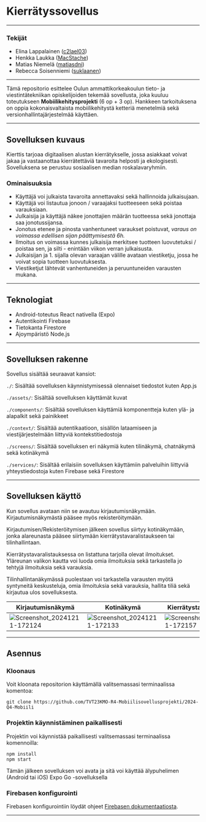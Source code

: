 # Kierrätyssovellus 

---------------------------------

### Tekijät
- Elina Lappalainen ([c2lael03](https://github.com/c2lael03))
- Henkka Laukka ([MacStache](https://github.com/MacStache))
- Matias Niemelä ([matiasdni](https://github.com/matiasdni))
- Rebecca Soisenniemi ([suklaanen](https://github.com/suklaanen))
  
---------------------------------

Tämä repositorio esittelee Oulun ammattikorkeakoulun tieto- ja viestintätekniikan opiskelijoiden tekemää sovellusta, joka kuuluu toteutukseen **Mobiilikehitysprojekti** (6 op + 3 op). 
Hankkeen tarkoituksena on oppia kokonaisvaltaista mobiilikehitystä ketteriä menetelmiä sekä versionhallintajärjestelmää käyttäen. 
  
---------------------------------

## Sovelluksen kuvaus
Kierttis tarjoaa digitaalisen alustan kierrätykselle, jossa asiakkaat voivat jakaa ja vastaanottaa kierrätettäviä tavaroita helposti ja ekologisesti. 
Sovelluksena se perustuu sosiaalisen median roskalavaryhmiin. 

### Ominaisuuksia
- Käyttäjä voi julkaista tavaroita annettavaksi sekä hallinnoida julkaisujaan.
- Käyttäjä voi listautua jonoon / varaajaksi tuotteeseen sekä poistaa varauksiaan.
- Julkaisija ja käyttäjä näkee jonottajien määrän tuotteessa sekä jonottaja saa jonotussijansa.
- Jonotus etenee ja pinosta vanhentuneet varaukset poistuvat, _varaus on voimassa edellisen sijan päättymisestä 6h._
- Ilmoitus on voimassa kunnes julkaisija merkitsee tuotteen luovutetuksi / poistaa sen, ja silti - enintään viikon verran julkaisusta.
- Julkaisijan ja 1. sijalla olevan varaajan välille avataan viestiketju, jossa he voivat sopia tuotteen luovutuksesta.
- Viestiketjut lähtevät vanhentuneiden ja peruuntuneiden varausten mukana.

---------------------------------

## Teknologiat
- Android-toteutus React nativella (Expo)
- Autentikointi Firebase
- Tietokanta Firestore
- Ajoympäristö Node.js

---------------------------------

## Sovelluksen rakenne

Sovellus sisältää seuraavat kansiot:

```./```: Sisältää sovelluksen käynnistymisessä olennaiset tiedostot kuten App.js

```./assets/```: Sisältää sovelluksen käyttämät kuvat

```./components/```: Sisältää sovelluksen käyttämiä komponentteja kuten ylä- ja alapalkit sekä painikkeet

```./context/```: Sisältää autentikaatioon, sisällön lataamiseen ja viestijärjestelmään liittyviä kontekstitiedostoja

```./screens/```: Sisältää sovelluksen eri näkymiä kuten tilinäkymä, chatnäkymä sekä kotinäkymä

```./services/```: Sisältää erilaisiin sovelluksen käyttämiin palveluihin liittyviä yhteystiedostoja kuten Firebase sekä Firestore


---------------------------------

## Sovelluksen käyttö
Kun sovellus avataan niin se avautuu kirjautumisnäkymään. Kirjautumisnäkymästä pääsee myös rekisteröitymään.

Kirjautumisen/Rekisteröitymisen jälkeen sovellus siirtyy kotinäkymään, jonka alareunasta pääsee siirtymään kierrätystavaralistaukseen tai tilinhallintaan.

Kierrätystavaralistauksessa on listattuna tarjolla olevat ilmoitukset. Yläreunan valikon kautta voi luoda omia ilmoituksia sekä tarkastella jo tehtyjä ilmoituksia sekä varauksia.

Tilinhallintanäkymässä puolestaan voi tarkastella varausten myötä syntyneitä keskusteluja, omia ilmoituksia sekä varauksia, hallita tiliä sekä kirjautua ulos sovelluksesta.

| Kirjautumisnäkymä | Kotinäkymä | Kierrätystavaralistaus | Tilinhallintanäkymä |
| ---------------------- | ---------------------- | ---------------------- | ---------------------- |
| ![Screenshot_20241211-172124](https://github.com/user-attachments/assets/780150d8-d614-4543-9440-ffe5b5e53543) | ![Screenshot_20241211-172133](https://github.com/user-attachments/assets/6b9d548a-b31c-4a49-9982-8c5363a8125b) | ![Screenshot_20241211-172157](https://github.com/user-attachments/assets/00ca76e7-5af2-4c7f-9bc7-f20e18e1f7dd) | ![Screenshot_20241211-172211](https://github.com/user-attachments/assets/ee319cfb-b541-4f5c-8ef9-d5461edb27bf)

---------------------------------
## Asennus

### Kloonaus
Voit kloonata repositorion käyttämällä valitsemassasi terminaalissa komentoa:

```
git clone https://github.com/TVT23KMO-R4-Mobiilisovellusprojekti/2024-Q4-Mobiili
```

### Projektin käynnistäminen paikallisesti 
Projektin voi käynnistää paikallisesti valitsemassasi terminaalissa komennoilla:

```
npm install
npm start
```

Tämän jälkeen sovelluksen voi avata ja sitä voi käyttää älypuhelimen (Android tai iOS) Expo Go -sovelluksella

### Firebasen konfigurointi
Firebasen konfigurointiin löydät ohjeet [Firebasen dokumentaatiosta](https://firebase.google.com/docs/web/setup).

---------------------------------


